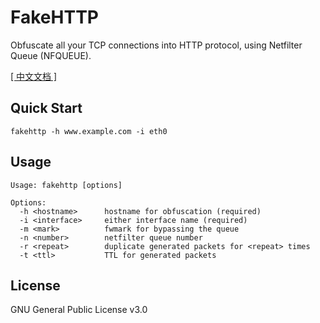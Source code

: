 # FakeHTTP

Obfuscate all your TCP connections into HTTP protocol, using Netfilter Queue (NFQUEUE).

[[ 中文文档 ]](https://github.com/MikeWang000000/FakeHTTP/wiki)


## Quick Start

```
fakehttp -h www.example.com -i eth0
```


## Usage

```
Usage: fakehttp [options]

Options:
  -h <hostname>      hostname for obfuscation (required)
  -i <interface>     either interface name (required)
  -m <mark>          fwmark for bypassing the queue
  -n <number>        netfilter queue number
  -r <repeat>        duplicate generated packets for <repeat> times
  -t <ttl>           TTL for generated packets
```


## License

GNU General Public License v3.0
